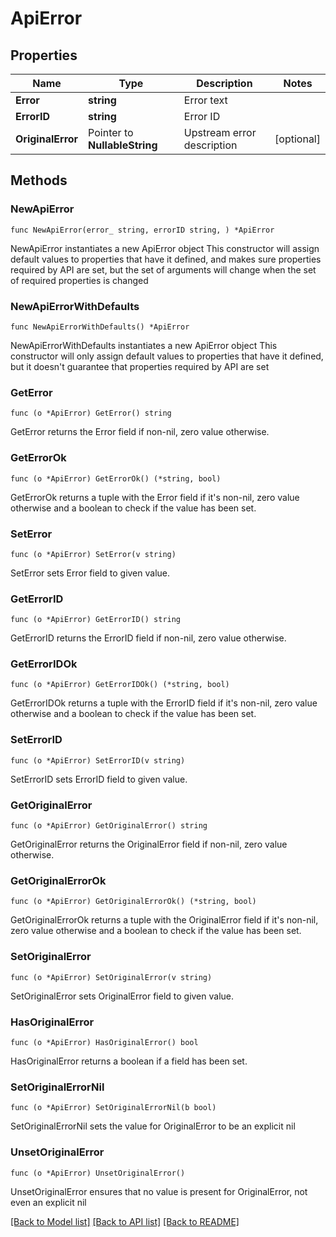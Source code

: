 # ApiError

## Properties

Name | Type | Description | Notes
------------ | ------------- | ------------- | -------------
**Error** | **string** | Error text | 
**ErrorID** | **string** | Error ID | 
**OriginalError** | Pointer to **NullableString** | Upstream error description | [optional] 

## Methods

### NewApiError

`func NewApiError(error_ string, errorID string, ) *ApiError`

NewApiError instantiates a new ApiError object
This constructor will assign default values to properties that have it defined,
and makes sure properties required by API are set, but the set of arguments
will change when the set of required properties is changed

### NewApiErrorWithDefaults

`func NewApiErrorWithDefaults() *ApiError`

NewApiErrorWithDefaults instantiates a new ApiError object
This constructor will only assign default values to properties that have it defined,
but it doesn't guarantee that properties required by API are set

### GetError

`func (o *ApiError) GetError() string`

GetError returns the Error field if non-nil, zero value otherwise.

### GetErrorOk

`func (o *ApiError) GetErrorOk() (*string, bool)`

GetErrorOk returns a tuple with the Error field if it's non-nil, zero value otherwise
and a boolean to check if the value has been set.

### SetError

`func (o *ApiError) SetError(v string)`

SetError sets Error field to given value.


### GetErrorID

`func (o *ApiError) GetErrorID() string`

GetErrorID returns the ErrorID field if non-nil, zero value otherwise.

### GetErrorIDOk

`func (o *ApiError) GetErrorIDOk() (*string, bool)`

GetErrorIDOk returns a tuple with the ErrorID field if it's non-nil, zero value otherwise
and a boolean to check if the value has been set.

### SetErrorID

`func (o *ApiError) SetErrorID(v string)`

SetErrorID sets ErrorID field to given value.


### GetOriginalError

`func (o *ApiError) GetOriginalError() string`

GetOriginalError returns the OriginalError field if non-nil, zero value otherwise.

### GetOriginalErrorOk

`func (o *ApiError) GetOriginalErrorOk() (*string, bool)`

GetOriginalErrorOk returns a tuple with the OriginalError field if it's non-nil, zero value otherwise
and a boolean to check if the value has been set.

### SetOriginalError

`func (o *ApiError) SetOriginalError(v string)`

SetOriginalError sets OriginalError field to given value.

### HasOriginalError

`func (o *ApiError) HasOriginalError() bool`

HasOriginalError returns a boolean if a field has been set.

### SetOriginalErrorNil

`func (o *ApiError) SetOriginalErrorNil(b bool)`

 SetOriginalErrorNil sets the value for OriginalError to be an explicit nil

### UnsetOriginalError
`func (o *ApiError) UnsetOriginalError()`

UnsetOriginalError ensures that no value is present for OriginalError, not even an explicit nil

[[Back to Model list]](../README.md#documentation-for-models) [[Back to API list]](../README.md#documentation-for-api-endpoints) [[Back to README]](../README.md)


